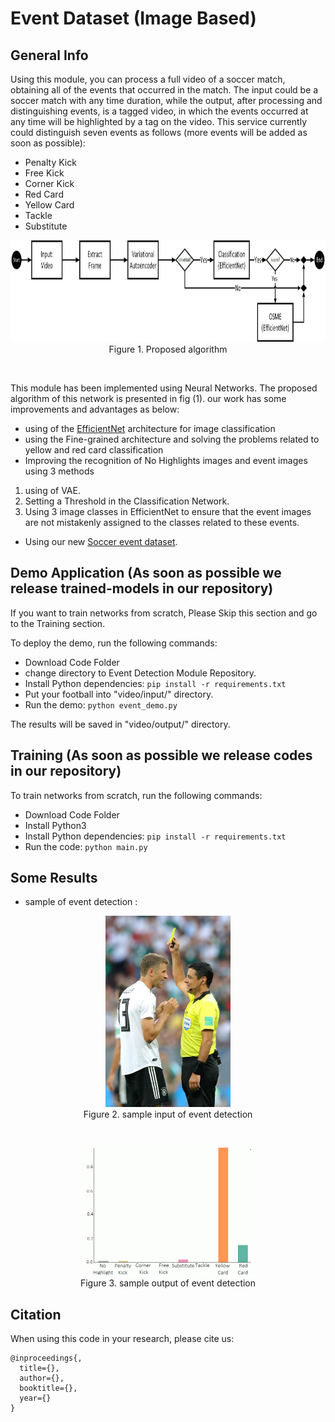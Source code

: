 # Event Dataset (Image Based)

## General Info

Using this module, you can process a full video of a soccer match, obtaining all of the events that occurred in the match. The input could be a soccer match with any time duration, while the output, after processing and distinguishing events, is a tagged video, in which the events occurred at any time will be highlighted by a tag on the video.
This service currently could distinguish seven events as follows (more events will be added as soon as possible):


- Penalty Kick
- Free Kick
- Corner Kick
- Red Card
- Yellow Card
- Tackle
- Substitute


<p align="center">
    <img src="./Images/Algorithm.jpg" width = 928px height = 163px><br/>
	Figure 1. Proposed algorithm 
</p>


<br/>

This module has been implemented using Neural Networks. The proposed algorithm of this network is presented in fig (1). 
our work has some improvements and advantages as below:
- using of the [EfficientNet](https://arxiv.org/abs/1905.11946) architecture for image classification
- using the Fine-grained architecture and solving the problems related to yellow and red card classification
- Improving the recognition of No Highlights images and event images using 3 methods
1. using of VAE.
2. Setting a Threshold in the Classification Network.
3. Using 3 image classes in EfficientNet to ensure that the event images are not mistakenly assigned to the classes related to these events.

- Using our new [Soccer event dataset](https://github.com/FootballAnalysis/footballanalysis/tree/main/Dataset/Soccer%20Event%20Dataset%20(Image)).


## Demo Application (As soon as possible we release trained-models in our repository)

If you want to train networks from scratch, Please Skip this section and go to the Training section.

To deploy the demo, run the following commands:
- Download Code Folder
- change directory to Event Detection Module Repository.
- Install Python dependencies: `pip install -r requirements.txt`
- Put your football into "video/input/" directory.
- Run the demo: `python event_demo.py `

The results will be saved in "video/output/" directory.

## Training (As soon as possible we release codes in our repository)

To train networks from scratch, run the following commands:
- Download Code Folder
- Install Python3
- Install Python dependencies: `pip install -r requirements.txt`
- Run the code: `python main.py `


## Some Results

- sample of event detection :

<p align="center">
    <img src="./Images/img_event2.jpg" width = 200px height = 306px><br/>
	Figure 2. sample input of event detection
</p>

<br/>

<p align="center">
    <img src="./Images/img_event3.png" width = 266px height = 205px><br/>
	Figure 3. sample output of event detection
</p>




## Citation

When using this code in your research, please cite us:

```
@inproceedings{,
  title={},
  author={},
  booktitle={},
  year={}
}
```

